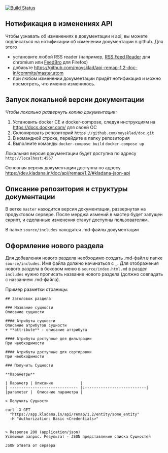 [![Build Status](https://travis-ci.org/moysklad/api-remap-1.2-doc-in.svg?branch=master)](https://travis-ci.org/moysklad/api-remap-1.2-doc-in)

Нотификация в изменениях API
------------

Чтобы узнавать об изменениях в документации и api, вы можете подписаться на нотификации об изменении документации в github.
Для этого
- установите любой RSS reader (например, [RSS Feed Reader](https://chrome.google.com/webstore/detail/rss-feed-reader/pnjaodmkngahhkoihejjehlcdlnohgmp) для chromium или [FeedBro](https://addons.mozilla.org/en-US/firefox/addon/feedbroreader) для Firefox)
- добавьте https://github.com/moysklad/api-remap-1.2-doc-in/commits/master.atom
- при любом изменении документации придёт нотификация и можно посмотреть, что именно изменилось.

Запуск локальной версии документации
------------

_Чтобы локально развернуть копию документации:_

1. Установить docker CE и docker-compose, следуя инструкциям на https://docs.docker.com/ для своей ОС
2. Склонировать репозиторий `https://github.com/moysklad/doc.git`
3. В командной строке, перейдите в папку репозитория
4. Выполните команды `docker-compose build` `docker-compose up`

Локальная версия документации будет доступна по адресу `http://localhost:4567`

Основная версия документации доступна по адресу https://dev.kladana.in/doc/api/remap/1.2/#kladana-json-api

## Описание репозитория и структуры документации

В ветке `master` находится версия документации, развернутая на продуктовом сервере. После мерджа измений в мастер будет запущен скрипт, и сделанные изменения станут доступны пользователям.

В папке `source/includes` находятся .md-файлы документации

## Оформление нового раздела

Для добавления нового раздела необходимо создать .md-файл в папке `source/includes`. Имя файла должно начинаться с `_`. Для отображения нового раздела в боковом меню в `source/index.html.md` в раздел `includes` нужно прописать название нового раздела (должно совпадать с названием .md-файла).

Пример разметки страницы:
```
## Заголовок раздела

### Название сущности
Описание сущности

#### Атрибуты сущности
Описание атрибутов сущности
+ **attribute** - описание аттрибута

#### Атрибуты доступные для фильтрации
При необходимости

#### Атрибуты доступные для сортировки
При необходимости

### Получить Сущности

**Параметры**

| Параметр | Описание            |
| ------------------------------ |:---------------------------|
|parameter |  Описание параметра |

> Получить Сущности

curl -X GET
  "https://app.kladana.in/api/remap/1.2/entity/some_entity"
  -H "Authorization: Basic <Credentials>"


> Response 200 (application/json)
Успешный запрос. Результат - JSON представление списка Сущностей

JSON ответа от сервера


```
